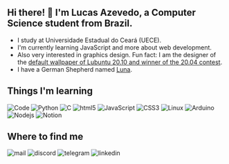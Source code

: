 ## Hi there! 👋 I'm Lucas Azevedo, a Computer Science student from Brazil.
- I study at Universidade Estadual do Ceará (UECE).
- I'm currently learning JavaScript and more about web development.
- Also very interested in graphics design. Fun fact: I am the designer of the <a href="https://discourse.lubuntu.me/t/focal-fossa-20-04-lts-wallpaper-competition/566/35">default wallpaper of Lubuntu 20.10 and winner of the 20.04 contest</a>.
- I have a German Shepherd named <a href="https://raw.githubusercontent.com/olucaspw/olucaspw/main/luna.jpg">Luna</a>.

## Things I'm learning
<p>
  <img alt="Code" src="https://img.shields.io/badge/Visual_Studio_Code-0078D4?style=for-the-badge&logo=visual%20studio%20code&logoColor=white">
  <img alt="Python" src="https://img.shields.io/badge/Python-3776AB?style=for-the-badge&logo=python&logoColor=white">
  <img alt="C" src="https://img.shields.io/badge/C-00599C?style=for-the-badge&logo=c&logoColor=white">
  <img alt="html5" src="https://img.shields.io/badge/HTML5-E34F26?style=for-the-badge&logo=html5&logoColor=white">
  <img alt="JavaScript" src="https://img.shields.io/badge/JavaScript-F7DF1E?style=for-the-badge&logo=javascript&logoColor=black">
  <img alt="CSS3" src="https://img.shields.io/badge/CSS3-1572B6?style=for-the-badge&logo=css3&logoColor=white">
  <img alt="Linux" src="https://img.shields.io/badge/Linux-FCC624?style=for-the-badge&logo=linux&logoColor=black">
  <img alt="Arduino" src="https://img.shields.io/badge/Arduino-00979D?style=for-the-badge&logo=Arduino&logoColor=white">
  <img alt="Nodejs" src="https://img.shields.io/badge/Node.js-43853D?style=for-the-badge&logo=node.js&logoColor=white" />
  <img alt="Notion" src="https://img.shields.io/badge/Notion-000000?style=for-the-badge&logo=notion&logoColor=white">
</p>

## Where to find me
<p>
  <img alt="mail" src="https://img.shields.io/badge/Mail-lucasazevedooliveira@gmail.com-ED1C24?style=for-the-badge&logo=gmail&logoColor=white">
  <img alt="discord" src="https://img.shields.io/badge/Discord-Lucas%20Azevedo%205121-7289DA?style=for-the-badge&logo=discord&logoColor=white">
  <img alt="telegram" src="https://img.shields.io/badge/Telegram-olucasazvd-2CA5E0?style=for-the-badge&logo=telegram&logoColor=white">
  <img alt="linkedin" src="https://img.shields.io/badge/LinkedIn-olucasazvd-0077B5?style=for-the-badge&logo=linkedin&logoColor=white">
</p>
